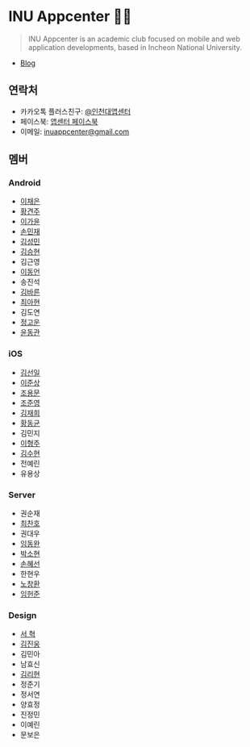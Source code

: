 # INU Appcenter 👩‍💻

> INU Appcenter is an academic club focused on mobile and web application developments, based in Incheon National University.

- [Blog](https://inu-appcenter.firebaseapp.com)

## 연락처

- 카카오톡 플러스친구: [@인천대앱센터](https://pf.kakao.com/_xgxaSLd)
- 페이스북: [앱센터 페이스북](https://www.facebook.com/INUAppCenter)
- 이메일: inuappcenter@gmail.com

## 멤버

### Android

- [이채은](https://github.com/chaeeun)
- [황견주](https://github.com/Kyun-J)
- [이가윤](https://github.com/Gayoon)
- [손민재](https://github.com/bungabear)
- [김성민](https://github.com/pinokio531)
- [김승현](https://github.com/coee)
- 김근영
- [이동언](https://github.com/ide127)
- 송진석
- [김바른](https://github.com/qkfms2298)
- [최아현](https://github.com/ChoiAhHyun)
- 김도연
- [정고운](https://github.com/GowoonJ)
- [윤동관](https://github.com/YoonDongGwan)

### iOS

- [김선일](https://github.com/Seonift)
- [이준상](https://github.com/zunzunzun)
- [조용문](https://github.com/choymoon)
- [조준영](https://github.com/yngblu)
- [김재희](https://github.com/jaehui327)
- [황동균](https://github.com/dongdong97)
- 김민지
- [이형주](https://github.com/hyungju2)
- [김수현](https://github.com/suhyun9921)
- 전예린
- 유용상

### Server

- 권순재
- [최찬호](https://github.com/ftilrftilr12)
- 권대우
- [임동완](https://github.com/doukong)
- [박소현](https://github.com/sohyeonpark0901)
- [손혜선](https://github.com/SonHyeSeon)
- 한현우
- [노창환](https://github.com/nohchanghwan)
- [임헌준](https://github.com/Limheonjun)

### Design

- [서 혁](https://github.com/spemer)
- [김진웅](https://github.com/Woongdesign)
- 김민아
- 남효신
- [김리현](https://github.com/KLeehy)
- 정준기
- 정서연
- 양효정
- 진정민
- 이예린
- 문보은
